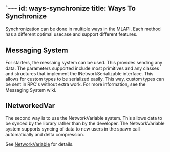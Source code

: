 `---
id: ways-synchronize
title: Ways To Synchronize
---

Synchronization can be done in multiple ways in the MLAPI. Each method has a different optimal usecase and support different features.

## Messaging System

For starters, the messaing system can be used. This provides sending any data. The parameters supported include most primitives and any classes and structures that implement the INetworkSerializable interface. This allows for custom types to be serialized easily. This way, custom types can be sent in RPC's without extra work. For more information, see the Messaging System wiki.

## INetworkedVar

The second way is to use the NetworkVariable system. This allows data to be synced by the library rather than by the developer. The NetworkVariable system supports syncing of data to new users in the spawn call automatically and delta compression. 

See [NetworkVariable](../mlapi-basics/networkvariable.md) for details.
